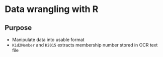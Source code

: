 # Data wrangling with R 

## Purpose 
- Manipulate data into usable format
- `Kid2Member` and `K2015` extracts membership number stored in OCR text file
